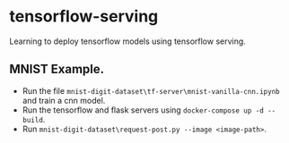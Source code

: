 # tensorflow-serving
Learning to deploy tensorflow models using tensorflow serving.

## MNIST Example.
- Run the file `mnist-digit-dataset\tf-server\mnist-vanilla-cnn.ipynb` and train a cnn model.
- Run the tensorflow and flask servers using `docker-compose up -d --build`.
- Run `mnist-digit-dataset\request-post.py --image <image-path>`. 
